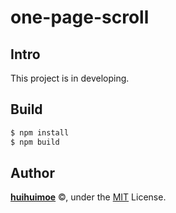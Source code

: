 # one-page-scroll

## Intro
This project is in developing.

## Build
```bash
$ npm install
$ npm build
```

## Author
**[huihuimoe](https://github.com/huihuimoe)** ©, under the [MIT](./LICENSE) License.
